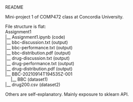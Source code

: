 README

Mini-project 1 of COMP472 class at Concordia University. 

File structure is flat:
<br>Assignment1
  <br>|__ Assignment1.ipynb (code)
  <br>|__ bbc-discussion.txt (output)
  <br>|__ bbc-performance.txt (output)
  <br>|__ bbc-distribution.pdf (output)
  <br>|__ drug-discussion.txt (output)
  <br>|__ drug-performance.txt (output)
  <br>|__ drug-distribution.pdf (output)
  <br>|__ BBC-20210914T194535Z-001 
  <br> &emsp;   |__ BBC (dataset1)
  <br>|__ drug200.csv (dataset2)

Others are self-explanatory. Mainly exposure to sklearn API. 
